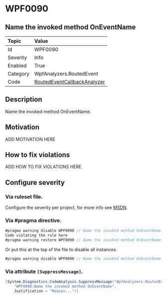# WPF0090
## Name the invoked method OnEventName

| Topic    | Value
| :--      | :--
| Id       | WPF0090
| Severity | Info
| Enabled  | True
| Category | WpfAnalyzers.RoutedEvent
| Code     | [RoutedEventCallbackAnalyzer](https://github.com/DotNetAnalyzers/WpfAnalyzers/blob/master/WpfAnalyzers/Analyzers/RoutedEventCallbackAnalyzer.cs)

## Description

Name the invoked method OnEventName.

## Motivation

ADD MOTIVATION HERE

## How to fix violations

ADD HOW TO FIX VIOLATIONS HERE

<!-- start generated config severity -->
## Configure severity

### Via ruleset file.

Configure the severity per project, for more info see [MSDN](https://msdn.microsoft.com/en-us/library/dd264949.aspx).

### Via #pragma directive.
```C#
#pragma warning disable WPF0090 // Name the invoked method OnEventName
Code violating the rule here
#pragma warning restore WPF0090 // Name the invoked method OnEventName
```

Or put this at the top of the file to disable all instances.
```C#
#pragma warning disable WPF0090 // Name the invoked method OnEventName
```

### Via attribute `[SuppressMessage]`.

```C#
[System.Diagnostics.CodeAnalysis.SuppressMessage("WpfAnalyzers.RoutedEvent", 
    "WPF0090:Name the invoked method OnEventName", 
    Justification = "Reason...")]
```
<!-- end generated config severity -->